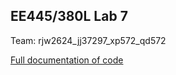 EE445/380L Lab 7
----------------

Team: rjw2624\_jj37297\_xp572\_qd572

[Full documentation of code](docs/latex/refman.pdf)

